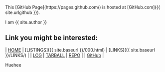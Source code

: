 ---
---

<br>
This [GitHub Page](https://pages.github.com/) is hosted at [GitHub.com]({{ site.urlgithub }}).

I am {{ site.author }}
<br>
## Link you might be interested:

| [HOME](https://anantaristik.github.io/os212/) | [LISTINGS]({{ site.baseurl }}/000.html) | [LINKS]({{ site.baseurl }}/LINKS/) |
| [LOG](https://anantaristik.github.io/os212/TXT/mylog.txt) | [TARBALL](https://os.vlsm.org/Log/anantaristik.tar.bz2.txt) | [REPO]( https://anantaristik.github.io/os212/) |
| [GitHub](https://github.com/anantaristik/) |

Huehee

